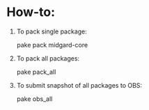 How-to:
=======

1. To pack single package:

    pake pack midgard-core


2. To pack all packages:

    pake pack_all


3. To submit snapshot of all packages to OBS:

    pake obs_all
